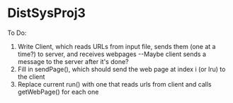 DistSysProj3
============

To Do:

1) Write Client, which reads URLs from input file, sends them (one at a time?) to server, and receives webpages
--Maybe client sends a message to the server after it's done?
2) Fill in sendPage(), which should send the web page at index i (or lru) to the client
3) Replace current run() with one that reads urls from client and calls getWebPage() for each one 
